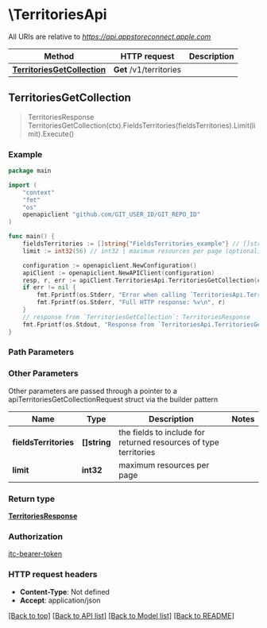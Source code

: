# \TerritoriesApi

All URIs are relative to *https://api.appstoreconnect.apple.com*

Method | HTTP request | Description
------------- | ------------- | -------------
[**TerritoriesGetCollection**](TerritoriesApi.md#TerritoriesGetCollection) | **Get** /v1/territories | 



## TerritoriesGetCollection

> TerritoriesResponse TerritoriesGetCollection(ctx).FieldsTerritories(fieldsTerritories).Limit(limit).Execute()



### Example

```go
package main

import (
    "context"
    "fmt"
    "os"
    openapiclient "github.com/GIT_USER_ID/GIT_REPO_ID"
)

func main() {
    fieldsTerritories := []string{"FieldsTerritories_example"} // []string | the fields to include for returned resources of type territories (optional)
    limit := int32(56) // int32 | maximum resources per page (optional)

    configuration := openapiclient.NewConfiguration()
    apiClient := openapiclient.NewAPIClient(configuration)
    resp, r, err := apiClient.TerritoriesApi.TerritoriesGetCollection(context.Background()).FieldsTerritories(fieldsTerritories).Limit(limit).Execute()
    if err != nil {
        fmt.Fprintf(os.Stderr, "Error when calling `TerritoriesApi.TerritoriesGetCollection``: %v\n", err)
        fmt.Fprintf(os.Stderr, "Full HTTP response: %v\n", r)
    }
    // response from `TerritoriesGetCollection`: TerritoriesResponse
    fmt.Fprintf(os.Stdout, "Response from `TerritoriesApi.TerritoriesGetCollection`: %v\n", resp)
}
```

### Path Parameters



### Other Parameters

Other parameters are passed through a pointer to a apiTerritoriesGetCollectionRequest struct via the builder pattern


Name | Type | Description  | Notes
------------- | ------------- | ------------- | -------------
 **fieldsTerritories** | **[]string** | the fields to include for returned resources of type territories | 
 **limit** | **int32** | maximum resources per page | 

### Return type

[**TerritoriesResponse**](TerritoriesResponse.md)

### Authorization

[itc-bearer-token](../README.md#itc-bearer-token)

### HTTP request headers

- **Content-Type**: Not defined
- **Accept**: application/json

[[Back to top]](#) [[Back to API list]](../README.md#documentation-for-api-endpoints)
[[Back to Model list]](../README.md#documentation-for-models)
[[Back to README]](../README.md)

